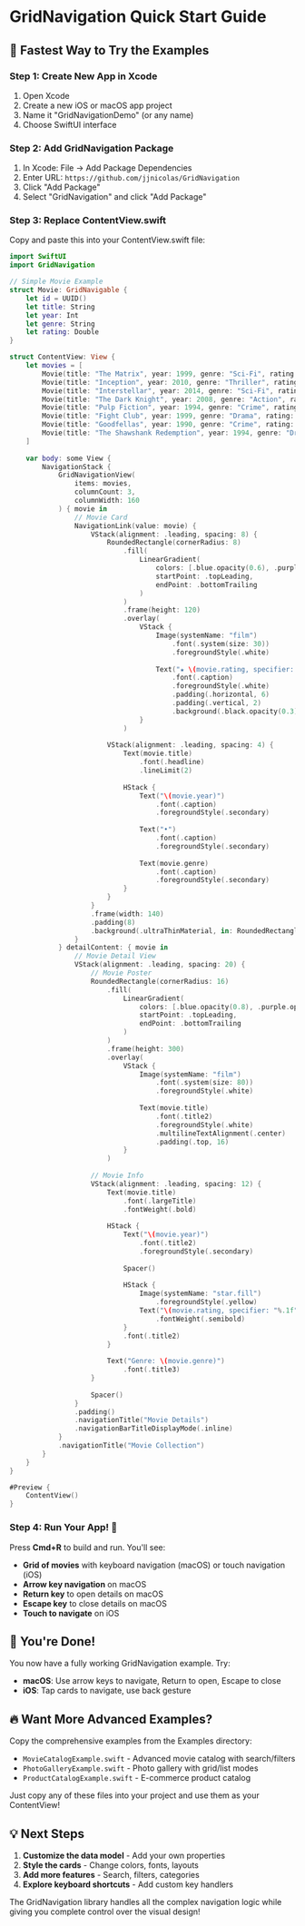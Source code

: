 # GridNavigation Quick Start Guide

## 🎯 Fastest Way to Try the Examples

### Step 1: Create New App in Xcode
1. Open Xcode
2. Create a new iOS or macOS app project
3. Name it "GridNavigationDemo" (or any name)
4. Choose SwiftUI interface

### Step 2: Add GridNavigation Package
1. In Xcode: File → Add Package Dependencies
2. Enter URL: `https://github.com/jjnicolas/GridNavigation`
3. Click "Add Package"
4. Select "GridNavigation" and click "Add Package"

### Step 3: Replace ContentView.swift
Copy and paste this into your ContentView.swift file:

```swift
import SwiftUI
import GridNavigation

// Simple Movie Example
struct Movie: GridNavigable {
    let id = UUID()
    let title: String
    let year: Int
    let genre: String
    let rating: Double
}

struct ContentView: View {
    let movies = [
        Movie(title: "The Matrix", year: 1999, genre: "Sci-Fi", rating: 8.7),
        Movie(title: "Inception", year: 2010, genre: "Thriller", rating: 8.8),
        Movie(title: "Interstellar", year: 2014, genre: "Sci-Fi", rating: 8.6),
        Movie(title: "The Dark Knight", year: 2008, genre: "Action", rating: 9.0),
        Movie(title: "Pulp Fiction", year: 1994, genre: "Crime", rating: 8.9),
        Movie(title: "Fight Club", year: 1999, genre: "Drama", rating: 8.8),
        Movie(title: "Goodfellas", year: 1990, genre: "Crime", rating: 8.7),
        Movie(title: "The Shawshank Redemption", year: 1994, genre: "Drama", rating: 9.3)
    ]
    
    var body: some View {
        NavigationStack {
            GridNavigationView(
                items: movies,
                columnCount: 3,
                columnWidth: 160
            ) { movie in
                // Movie Card
                NavigationLink(value: movie) {
                    VStack(alignment: .leading, spacing: 8) {
                        RoundedRectangle(cornerRadius: 8)
                            .fill(
                                LinearGradient(
                                    colors: [.blue.opacity(0.6), .purple.opacity(0.6)],
                                    startPoint: .topLeading,
                                    endPoint: .bottomTrailing
                                )
                            )
                            .frame(height: 120)
                            .overlay(
                                VStack {
                                    Image(systemName: "film")
                                        .font(.system(size: 30))
                                        .foregroundStyle(.white)
                                    
                                    Text("★ \(movie.rating, specifier: "%.1f")")
                                        .font(.caption)
                                        .foregroundStyle(.white)
                                        .padding(.horizontal, 6)
                                        .padding(.vertical, 2)
                                        .background(.black.opacity(0.3), in: Capsule())
                                }
                            )
                        
                        VStack(alignment: .leading, spacing: 4) {
                            Text(movie.title)
                                .font(.headline)
                                .lineLimit(2)
                            
                            HStack {
                                Text("\(movie.year)")
                                    .font(.caption)
                                    .foregroundStyle(.secondary)
                                
                                Text("•")
                                    .font(.caption)
                                    .foregroundStyle(.secondary)
                                
                                Text(movie.genre)
                                    .font(.caption)
                                    .foregroundStyle(.secondary)
                            }
                        }
                    }
                    .frame(width: 140)
                    .padding(8)
                    .background(.ultraThinMaterial, in: RoundedRectangle(cornerRadius: 12))
                }
            } detailContent: { movie in
                // Movie Detail View
                VStack(alignment: .leading, spacing: 20) {
                    // Movie Poster
                    RoundedRectangle(cornerRadius: 16)
                        .fill(
                            LinearGradient(
                                colors: [.blue.opacity(0.8), .purple.opacity(0.8)],
                                startPoint: .topLeading,
                                endPoint: .bottomTrailing
                            )
                        )
                        .frame(height: 300)
                        .overlay(
                            VStack {
                                Image(systemName: "film")
                                    .font(.system(size: 80))
                                    .foregroundStyle(.white)
                                
                                Text(movie.title)
                                    .font(.title2)
                                    .foregroundStyle(.white)
                                    .multilineTextAlignment(.center)
                                    .padding(.top, 16)
                            }
                        )
                    
                    // Movie Info
                    VStack(alignment: .leading, spacing: 12) {
                        Text(movie.title)
                            .font(.largeTitle)
                            .fontWeight(.bold)
                        
                        HStack {
                            Text("\(movie.year)")
                                .font(.title2)
                                .foregroundStyle(.secondary)
                            
                            Spacer()
                            
                            HStack {
                                Image(systemName: "star.fill")
                                    .foregroundStyle(.yellow)
                                Text("\(movie.rating, specifier: "%.1f")/10")
                                    .fontWeight(.semibold)
                            }
                            .font(.title2)
                        }
                        
                        Text("Genre: \(movie.genre)")
                            .font(.title3)
                    }
                    
                    Spacer()
                }
                .padding()
                .navigationTitle("Movie Details")
                .navigationBarTitleDisplayMode(.inline)
            }
            .navigationTitle("Movie Collection")
        }
    }
}

#Preview {
    ContentView()
}
```

### Step 4: Run Your App! 🚀

Press **Cmd+R** to build and run. You'll see:

- **Grid of movies** with keyboard navigation (macOS) or touch navigation (iOS)
- **Arrow key navigation** on macOS
- **Return key** to open details on macOS
- **Escape key** to close details on macOS
- **Touch to navigate** on iOS

## 🎉 You're Done!

You now have a fully working GridNavigation example. Try:

- **macOS**: Use arrow keys to navigate, Return to open, Escape to close
- **iOS**: Tap cards to navigate, use back gesture

## 🔥 Want More Advanced Examples?

Copy the comprehensive examples from the Examples directory:
- `MovieCatalogExample.swift` - Advanced movie catalog with search/filters
- `PhotoGalleryExample.swift` - Photo gallery with grid/list modes
- `ProductCatalogExample.swift` - E-commerce product catalog

Just copy any of these files into your project and use them as your ContentView!

## 💡 Next Steps

1. **Customize the data model** - Add your own properties
2. **Style the cards** - Change colors, fonts, layouts
3. **Add more features** - Search, filters, categories
4. **Explore keyboard shortcuts** - Add custom key handlers

The GridNavigation library handles all the complex navigation logic while giving you complete control over the visual design!